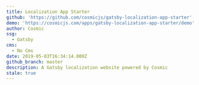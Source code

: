 ```yaml
---
title: Localization App Starter
github: 'https://github.com/cosmicjs/gatsby-localization-app-starter'
demo: 'https://cosmicjs.com/apps/gatsby-localization-app-starter/demo'
author: Cosmic
ssg:
  - Gatsby
cms:
  - No Cms
date: 2019-05-03T16:34:14.000Z
github_branch: master
description: A Gatsby localization website powered by Cosmic
stale: true
---
```

